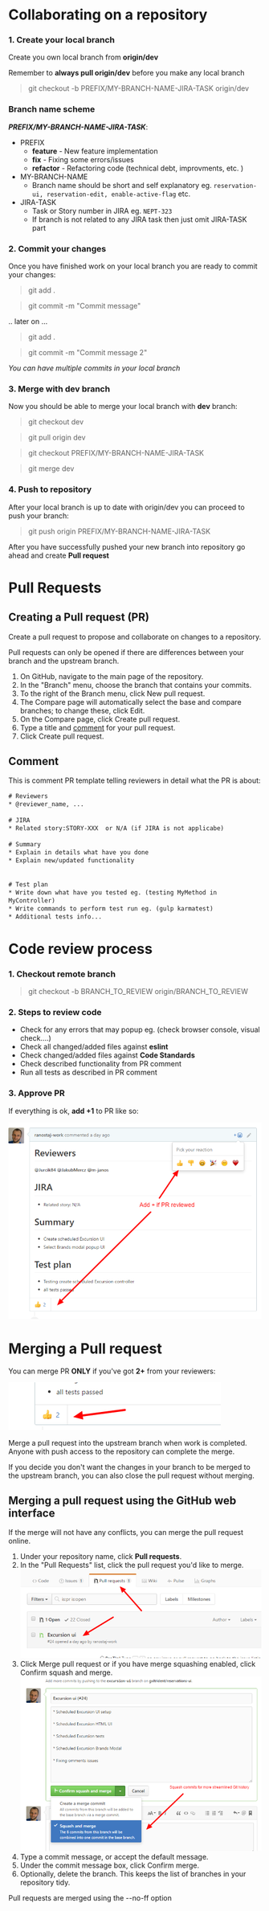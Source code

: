 # Collaborating on a repository

### 1. Create your local branch

Create you own local branch from **origin/dev**

Remember to **always pull origin/dev** before you make any local branch

> git checkout -b PREFIX/MY-BRANCH-NAME-JIRA-TASK origin/dev

### Branch name scheme
***PREFIX/MY-BRANCH-NAME-JIRA-TASK***:

* PREFIX
    * **feature** - New feature implementation
    * **fix** - Fixing some errors/issues
    * **refactor** - Refactoring code (technical debt, improvments, etc. )
* MY-BRANCH-NAME
    * Branch name should be short and self explanatory eg. `reservation-ui, reservation-edit, enable-active-flag` etc.
* JIRA-TASK
    * Task or Story number in JIRA eg. `NEPT-323`
    * If branch is not related to any JIRA task then just omit JIRA-TASK part

### 2. Commit your changes
Once you have finished work on your local branch you are ready to commit your changes:
> git add .

> git commit -m "Commit message"

.. later on ...

> git add .

> git commit -m "Commit message 2"


*You can have multiple commits in your local branch*

### 3. Merge with dev branch
Now you should be able to merge your local branch with **dev** branch:

> git checkout dev

> git pull origin dev

> git checkout PREFIX/MY-BRANCH-NAME-JIRA-TASK

> git merge dev

### 4. Push to repository 
After your local branch is up to date with origin/dev you can proceed to push your branch:

> git push origin PREFIX/MY-BRANCH-NAME-JIRA-TASK

After you have successfully pushed your new branch into repository go ahead and create **Pull request**

# Pull Requests 

## Creating a Pull request (PR)

Create a pull request to propose and collaborate on changes to a repository. 

Pull requests can only be opened if there are differences between your branch and the upstream branch. 

1. On GitHub, navigate to the main page of the repository.
2. In the "Branch" menu, choose the branch that contains your commits.
3. To the right of the Branch menu, click New pull request.
4. The Compare page will automatically select the base and compare branches; to change these, click Edit.
5. On the Compare page, click Create pull request.
6. Type a title and [comment](#comment) for your pull request.
7. Click Create pull request.


## Comment

This is comment PR template telling reviewers in detail what the PR is about:

```
# Reviewers 
* @reviewer_name, ...

# JIRA
* Related story:STORY-XXX  or N/A (if JIRA is not applicabe)

# Summary 
* Explain in details what have you done 
* Explain new/updated functionality


# Test plan
* Write down what have you tested eg. (testing MyMethod in MyController)
* Write commands to perform test run eg. (gulp karmatest)
* Additional tests info...

```

# Code review process

### 1. Checkout remote branch  

> git checkout -b BRANCH_TO_REVIEW origin/BRANCH_TO_REVIEW

### 2. Steps to review code
* Check for any errors that may popup eg. (check browser console, visual check....)
* Check all changed/added files against **eslint** 
* Check changed/added files against **Code Standards**
* Check described functionality from PR comment
* Run all tests as described in PR comment

### 3. Approve PR

If everything is ok, **add +1** to PR like so:

![PR review OK](./assets/pr_review.jpg)

# Merging a Pull request 

You can merge PR **ONLY** if you've got **2+** from your reviewers:

![PR review OK](./assets/pr_review_2.jpg)

Merge a pull request into the upstream branch when work is completed. Anyone with push access to the repository can complete the merge. 

If you decide you don't want the changes in your branch to be merged to the upstream branch, you can also close the pull request without merging.

## Merging a pull request using the GitHub web interface

If the merge will not have any conflicts, you can merge the pull request online.

1. Under your repository name, click  **Pull requests**.
2. In the "Pull Requests" list, click the pull request you'd like to merge.
![PR review select](./assets/pr_select.jpg)
3. Click Merge pull request or if you have merge squashing enabled, click Confirm squash and merge.
![PR review squash](./assets/pr_merge_squash.jpg)
4. Type a commit message, or accept the default message.
5. Under the commit message box, click Confirm merge.
6. Optionally, delete the branch. This keeps the list of branches in your repository tidy.

Pull requests are merged using the --no-ff option
